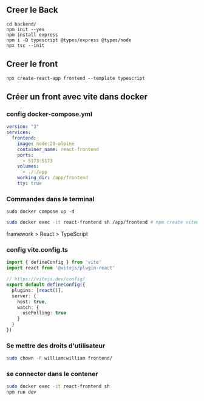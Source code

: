 ## Creer le Back

```shell
cd backend/
npm init --yes
npm install express
npm i -D typescript @types/express @types/node 
npx tsc --init
```
## Creer le front

```shell
npx create-react-app frontend --template typescript
```

## Créer un front avec vite dans docker

### config docker-compose.yml

```yml
version: "3"
services:
  frontend:
    image: node:20-alpine
    container_name: react-frontend
    ports:
      - 5173:5173
    volumes:
      - ./:/app
    working_dir: /app/frontend
    tty: true
```
### Commandes dans le terminal

```shell
sudo docker compose up -d 
```

```bash
sudo docker exec -it react-frontend sh /app/frontend # npm create vite@lastest
```
framework > React > TypeScript

### config vite.config.ts

```ts
import { defineConfig } from 'vite'
import react from '@vitejs/plugin-react'

// https://vitejs.dev/config/
export default defineConfig({
  plugins: [react()],
  server: {
    host: true,
    watch: {
      usePolling: true
    }
  }
})
```
### Se mettre des droits d'utilisateur
```bash
sudo chown -R william:william frontend/
```
### se connecter dans le contener

```bash
sudo docker exec -it react-frontend sh
npm run dev
```